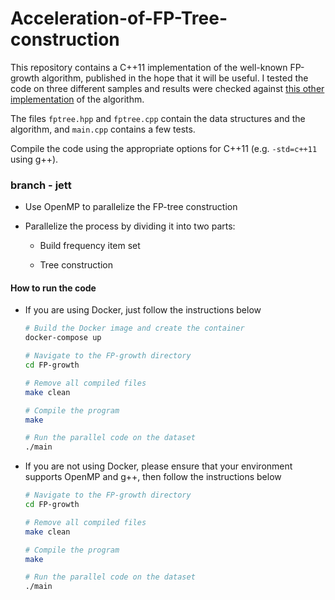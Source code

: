 # Acceleration-of-FP-Tree-construction

This repository contains a C++11 implementation of the well-known FP-growth algorithm, published in the hope that it will be useful. I tested the code on three different samples and results were checked against [this other implementation](http://www.borgelt.net/fpgrowth.html) of the algorithm.

The files `fptree.hpp` and `fptree.cpp` contain the data structures and the algorithm, and `main.cpp` contains a few tests.

Compile the code using the appropriate options for C++11 (e.g. `-std=c++11` using g++).


### branch - jett 

* Use OpenMP to parallelize the FP-tree construction

* Parallelize the process by dividing it into two parts:        
    * Build frequency item set
    
    * Tree construction

#### How to run the code

* If you are using Docker, just follow the instructions below

    ```bash
    # Build the Docker image and create the container
    docker-compose up 

    # Navigate to the FP-growth directory
    cd FP-growth

    # Remove all compiled files
    make clean

    # Compile the program
    make

    # Run the parallel code on the dataset
    ./main
    ```

* If you are not using Docker, please ensure that your environment supports OpenMP and g++, then follow the instructions below

    ```bash
    # Navigate to the FP-growth directory
    cd FP-growth

    # Remove all compiled files
    make clean

    # Compile the program
    make

    # Run the parallel code on the dataset
    ./main
    ```



